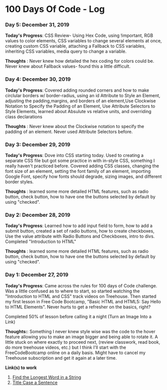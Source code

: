 # 100 Days Of Code - Log


### Day 5: December 31, 2019 

**Today's Progress**:  CSS Review- Using Hex Code, using !important, RGB values to color elements, CSS variables to change several elements at once, creating custom CSS variable, attaching a Fallback to CSS variables, inheriting CSS variables, media query to change a variable.

**Thoughts** : Never knew how detailed the hex coding for colors could be. Never knew about Fallback values- found this a little difficult.

### Day 4: December 30, 2019 

**Today's Progress**: Covered adding rounded corners and how to make circlular borders w/ border-radius, using an id Attribute to Style an Element, adjusting the padding,margins, and borders of an element,Use Clockwise Notation to Specify the Padding of an Element, Use Attribute Selectors to Style Elements, learned about Absulute vs relative units, and overriding class declarations

**Thoughts** : Never knew about the Clockwise notation to specify the padding of an element. Never used Attribute Selectors before.


### Day 3: December 29, 2019 

**Today's Progress**: Dove into CSS starting today. Used to creating a separate CSS file but got some practice in with in-style CSS, something I really haven't practiced before. Covered adding CSS classes, changing the font size of an element, setting the font family of an element, importing Google Font, specify how fonts should degrade, sizing images, and different border styles.

**Thoughts** : learned some more detailed HTML features, such as radio button, check button, how to have one the buttons selected by default by using "checked". 


### Day 2: December 28, 2019 

**Today's Progress**: Learned how to add input field to form, how to add a submit button, created a set of radio buttons, how to create checkboxes, Use the value attribute with Radio Buttons and Checkboxes, intro to divs. Completed "Introduction to HTML"

**Thoughts** : learned some more detailed HTML features, such as radio button, check button, how to have one the buttons selected by default by using "checked". 

### Day 1: December 27, 2019 


**Today's Progress**: Came across the rules for 100 days of Code challenge. Was a little confused as to where to start, so started watching the "Introduction to HTML and CSS" track videos on Treehouse. Then started my first lesson in Free Code Bootcamp, "Basic HTML and HTML5: Say Hello to HTML Elements". Never hurts to get a refresher on the basics, right?

Completed 50% of lesson before calling it a night (Turn an Image Into a Link)

**Thoughts:**: Something I never knew style wise was the code to the hover feature allowing you to make an image bigger and being able to rotate it. A little stuck on where exactly to proceed next, (review classwork, read book, do more treehouse videos, etc.) but I think I'll start with the FreeCodeBootcamp online on a daily basis. Might have to cancel my Treehouse subscription and get it again at a later time.

<!-- **Link to work:** [Calculator App](http://www.example.com) -->




**Link(s) to work**
1. [Find the Longest Word in a String](https://www.freecodecamp.com/challenges/find-the-longest-word-in-a-string)
2. [Title Case a Sentence](https://www.freecodecamp.com/challenges/title-case-a-sentence)
